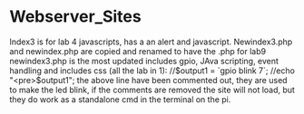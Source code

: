 # Webserver_Sites

Index3 is for lab 4 javascripts, has a an alert and javascript. 
Newindex3.php   and newindex.php are copied and renamed to have the .php for lab9
newindex3.php is the most  updated includes gpio, JAva scripting, event handling and includes css (all the lab in 1): 
//$output1 = `gpio blink 7`;
//echo "<pre>$output1</pre>";
the  above line have been commented out, they are  used to make the led blink, if the 
comments are removed the site will not load, but they do work as a standalone cmd in the terminal on the pi.



